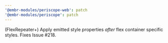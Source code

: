 ```yaml
---
'@embr-modules/periscope-web': patch
'@embr-modules/periscope': patch
---
```


(FlexRepeater+) Apply emitted style properties _after_ flex container specific styles. Fixes Issue #218.
